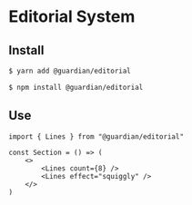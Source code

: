 # Editorial System

## Install

```sh
$ yarn add @guardian/editorial
```

```sh
$ npm install @guardian/editorial
```

## Use

```tsx
import { Lines } from "@guardian/editorial"

const Section = () => (
    <>
        <Lines count={8} />
        <Lines effect="squiggly" />
    </>
)
```
